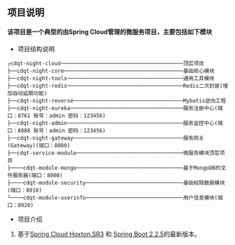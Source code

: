 ## 项目说明
#### 该项目是一个典型的由Spring Cloud管理的微服务项目，主要包括如下模块
* 项目结构说明

```
┌cdqt-night-cloud───────────────────────────────────────顶层项目
├──cdqt-night-core──────────────────────────────────────基础核心模块
├──cdqt-night-tools─────────────────────────────────────通用工具模块
├──cdqt-night-redis─────────────────────────────────────Redis二次封装(增加自动延期功能)
├──cdqt-night-reverse───────────────────────────────────Mybatis逆向工程
├──cdqt-night-eureka────────────────────────────────────服务注册中心(端口：8761 账号：admin 密码：123456)
├──cdqt-night-admin─────────────────────────────────────服务监控中心(端口：8088 账号：admin 密码：123456)
├──cdqt-night-gateway───────────────────────────────────服务网关(Gateway)(端口：8080)
├──cdqt-service-module──────────────────────────────────微服务模块顶层项目
├────cdqt-module-mongo──────────────────────────────────基于MongoDB的文件服务器(端口：8000)
├────cdqt-module-security───────────────────────────────基础权限数据模块(端口：8010)
└────cdqt-module-userinfo───────────────────────────────用户信息模块(端口：8020)
```

* 项目介绍

1. 基于[Spring Cloud Hoxton.SR3](https://cloud.spring.io/spring-cloud-static/Hoxton.SR3/reference/html/spring-cloud.html) 和 [Spring Boot 2.2.5](https://docs.spring.io/spring-boot/docs/2.2.5.RELEASE/reference/html/)的最新版本。
